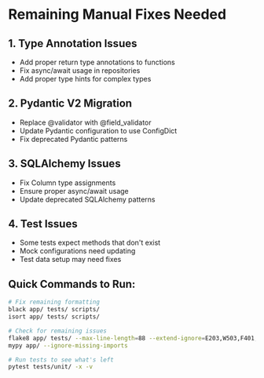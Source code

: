 
# Remaining Manual Fixes Needed

## 1. Type Annotation Issues
- Add proper return type annotations to functions
- Fix async/await usage in repositories
- Add proper type hints for complex types

## 2. Pydantic V2 Migration
- Replace @validator with @field_validator
- Update Pydantic configuration to use ConfigDict
- Fix deprecated Pydantic patterns

## 3. SQLAlchemy Issues
- Fix Column type assignments
- Ensure proper async/await usage
- Update deprecated SQLAlchemy patterns

## 4. Test Issues
- Some tests expect methods that don't exist
- Mock configurations need updating
- Test data setup may need fixes

## Quick Commands to Run:
```bash
# Fix remaining formatting
black app/ tests/ scripts/
isort app/ tests/ scripts/

# Check for remaining issues
flake8 app/ tests/ --max-line-length=88 --extend-ignore=E203,W503,F401,F841
mypy app/ --ignore-missing-imports

# Run tests to see what's left
pytest tests/unit/ -x -v
```
